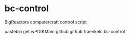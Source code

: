 # bc-control
BigReactors computercraft control script

pastebin get wPtGKMam github
github fraenkelc bc-control
